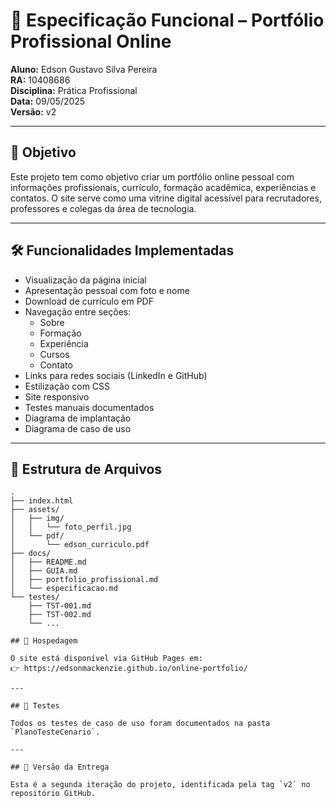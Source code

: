 # 📄 Especificação Funcional – Portfólio Profissional Online

**Aluno:** Edson Gustavo Silva Pereira  
**RA:** 10408686  
**Disciplina:** Prática Profissional  
**Data:** 09/05/2025  
**Versão:** v2

---

## 🎯 Objetivo

Este projeto tem como objetivo criar um portfólio online pessoal com informações profissionais, currículo, formação acadêmica, experiências e contatos. O site serve como uma vitrine digital acessível para recrutadores, professores e colegas da área de tecnologia.

---

## 🛠️ Funcionalidades Implementadas

- Visualização da página inicial
- Apresentação pessoal com foto e nome
- Download de currículo em PDF
- Navegação entre seções:
  - Sobre
  - Formação
  - Experiência
  - Cursos
  - Contato
- Links para redes sociais (LinkedIn e GitHub)
- Estilização com CSS
- Site responsivo
- Testes manuais documentados
- Diagrama de implantação
- Diagrama de caso de uso

---

## 📁 Estrutura de Arquivos

```text
.
├── index.html
├── assets/
│   ├── img/
│   │   └── foto_perfil.jpg
│   └── pdf/
│       └── edson_curriculo.pdf
├── docs/
│   ├── README.md
│   ├── GUIA.md
│   ├── portfolio_profissional.md
│   └── especificacao.md
└── testes/
    ├── TST-001.md
    ├── TST-002.md
    └── ...

## 🔗 Hospedagem

O site está disponível via GitHub Pages em:  
👉 https://edsonmackenzie.github.io/online-portfolio/

---

## 🧪 Testes

Todos os testes de caso de uso foram documentados na pasta `PlanoTesteCenario`.

---

## 📌 Versão da Entrega

Esta é a segunda iteração do projeto, identificada pela tag `v2` no repositório GitHub.

